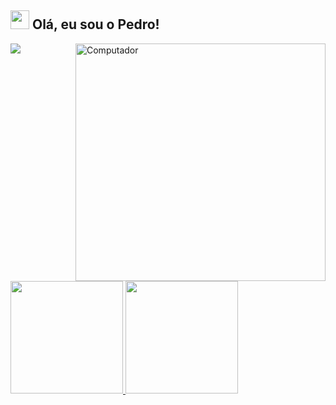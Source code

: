 <div>
<h2><img src="https://emojis.slackmojis.com/emojis/images/1570211625/6611/wave-animated.gif?1570211625" width="30"/> Olá, eu sou o Pedro!</h2>
<a href="https://www.instagram.com/pedro_le_garcia/" target="_blank"><img src="https://img.shields.io/badge/Instagram-E4405F?style=for-the-badge&logo=instagram&logoColor=white"></a>

<img src="https://i.pinimg.com/originals/16/2c/22/162c2201cbf84bff77389b5210c4b2e4.gif" min-width="400px" height="380px" max-width="400px" width="400px" align="right" alt="Computador">

<br>
  <a href="https://github.com/PedroLeGarcia">
  <img height="180em" src="https://github-readme-stats.vercel.app/api?username=PedroLeGarcia&show_icons=true&theme=midnight-purple&include_all_commits=true&count_private=true">
  <img height="180em" src="https://github-readme-stats.vercel.app/api/top-langs/?username=PedroLeGarcia&layout=compact&langs_count=7&theme=midnight-purple">
   
</div>
